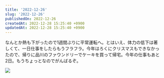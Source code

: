 ```yaml
---
title: '2022-12-26'
slug: '2022-12-26'
publishedOn: 2022-12-26
createdAt: 2022-12-28 15:25:40 +0900
updatedAt: 2022-12-28 15:25:40 +0900
---
```

なんとか熱も下がったので1週間ぶりに平常運転へ。とはいえ、体力の低下は著しくて、一日仕事をしたらもうフラフラ。今年はろくにクリスマスもできなかったので、帰りに品川のファウンドリーでケーキを買って帰宅。今年の仕事もあと2日。もうちょっとなのでがんばるぞ。

![](https://lh3.googleusercontent.com/pw/AL9nZEWMBwj61Dbh6Lqi1L9D6vio-4J0QfZxtj2Rj81PRsgSJLajbi6i5Nbi1gYkqlzHGReSZzq5DaVPO1ZgPlwiC7bx3s6cnNklelwT2c9yAV9F0v9JHFtzNNpcaI3yneGoZZ8t2JMD48Be2ABlAIZ1vx99XA=w800)
